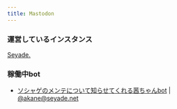 ```yaml
---
title: Mastodon
---
```


### 運営しているインスタンス
[Seyade.](https://seyade.net/)

### 稼働中bot
* [ソシャゲのメンテについて知らせてくれる茜ちゃんbot](./akanebot) | [@akane@seyade.net](https://42thz.one/MstdnAkane)